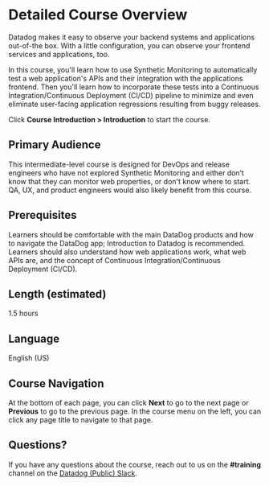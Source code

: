Detailed Course Overview
===
Datadog makes it easy to observe your backend systems and applications out-of-the box. With a little configuration, you can observe your frontend services and applications, too.

In this course, you'll learn how to use Synthetic Monitoring to automatically test a web application's APIs and their integration with the applications frontend. Then you'll learn how to incorporate these tests into a Continuous Integration/Continuous Deployment (CI/CD) pipeline to minimize and even eliminate user-facing application regressions resulting from buggy releases.

Click **Course Introduction  >  Introduction** to start the course.

Primary Audience
---
This intermediate-level course is designed for DevOps and release engineers who have not explored Synthetic Monitoring and either don’t know that they can monitor web properties, or don't know where to start. QA, UX, and product engineers would also likely benefit from this course.

Prerequisites
---
Learners should be comfortable with the main DataDog products and how to navigate the DataDog app; Introduction to Datadog is recommended. Learners should also understand how web applications work, what web APIs are, and the concept of Continuous Integration/Continuous Deployment (CI/CD).

Length (estimated)
---
1.5 hours

Language
---
English (US)

Course Navigation
---
At the bottom of each page, you can click **Next** to go to the next page or **Previous** to go to the previous page. In the course menu on the left, you can click any page title to navigate to that page. 

Questions?
---
If you have any questions about the course, reach out to us on the **#training** channel on the [Datadog (Public) Slack](https://chat.datadoghq.com/).